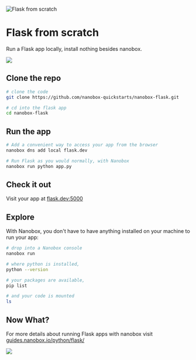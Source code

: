![Flask from scratch](https://guides.nanobox.io/assets/quickstart-icons/flask.png)

# Flask from scratch

Run a Flask app locally, install nothing besides nanobox. 

<a href="https://nanobox.io/download"><img src="https://guides.nanobox.io/assets/quickstart-icons/download.png" /></a>

## Clone the repo

```bash
# clone the code
git clone https://github.com/nanobox-quickstarts/nanobox-flask.git

# cd into the flask app
cd nanobox-flask
```

## Run the app

```bash
# Add a convenient way to access your app from the browser
nanobox dns add local flask.dev

# Run Flask as you would normally, with Nanobox
nanobox run python app.py
```

## Check it out

Visit your app at <a href="http://flask.dev:5000" target="\_blank">flask.dev:5000</a>

## Explore
With Nanobox, you don't have to have anything installed on your machine to run your app:

```bash
# drop into a Nanobox console
nanobox run

# where python is installed,
python --version

# your packages are available,
pip list

# and your code is mounted
ls
```

## Now What?
For more details about running Flask apps with nanobox visit [guides.nanobox.io/python/flask/](https://guides.nanobox.io/python/flask/)

<a href="https://nanobox.io"><img src="https://guides.nanobox.io/assets/quickstart-icons/footer.png" /></a>
